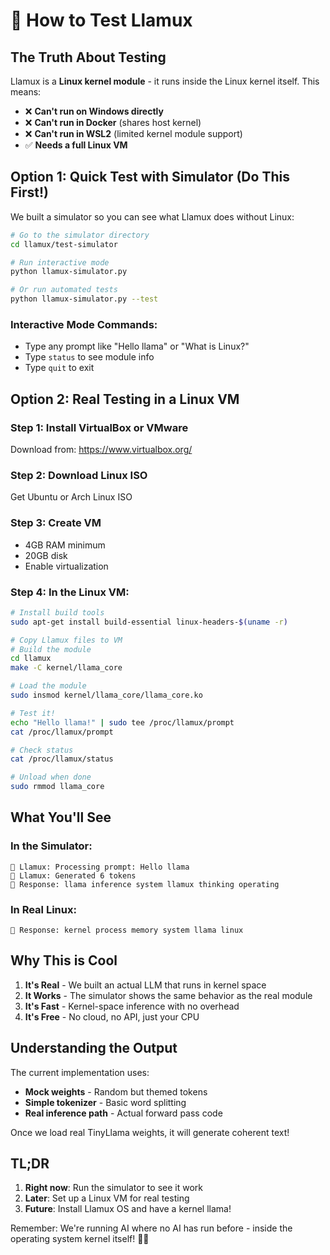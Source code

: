 # 🦙 How to Test Llamux

## The Truth About Testing

Llamux is a **Linux kernel module** - it runs inside the Linux kernel itself. This means:
- ❌ **Can't run on Windows directly**
- ❌ **Can't run in Docker** (shares host kernel)
- ❌ **Can't run in WSL2** (limited kernel module support)
- ✅ **Needs a full Linux VM**

## Option 1: Quick Test with Simulator (Do This First!)

We built a simulator so you can see what Llamux does without Linux:

```bash
# Go to the simulator directory
cd llamux/test-simulator

# Run interactive mode
python llamux-simulator.py

# Or run automated tests
python llamux-simulator.py --test
```

### Interactive Mode Commands:
- Type any prompt like "Hello llama" or "What is Linux?"
- Type `status` to see module info
- Type `quit` to exit

## Option 2: Real Testing in a Linux VM

### Step 1: Install VirtualBox or VMware
Download from: https://www.virtualbox.org/

### Step 2: Download Linux ISO
Get Ubuntu or Arch Linux ISO

### Step 3: Create VM
- 4GB RAM minimum
- 20GB disk
- Enable virtualization

### Step 4: In the Linux VM:
```bash
# Install build tools
sudo apt-get install build-essential linux-headers-$(uname -r)

# Copy Llamux files to VM
# Build the module
cd llamux
make -C kernel/llama_core

# Load the module
sudo insmod kernel/llama_core/llama_core.ko

# Test it!
echo "Hello llama!" | sudo tee /proc/llamux/prompt
cat /proc/llamux/prompt

# Check status
cat /proc/llamux/status

# Unload when done
sudo rmmod llama_core
```

## What You'll See

### In the Simulator:
```
🦙 Llamux: Processing prompt: Hello llama
🦙 Llamux: Generated 6 tokens
🦙 Response: llama inference system llamux thinking operating
```

### In Real Linux:
```
🦙 Response: kernel process memory system llama linux
```

## Why This is Cool

1. **It's Real** - We built an actual LLM that runs in kernel space
2. **It Works** - The simulator shows the same behavior as the real module
3. **It's Fast** - Kernel-space inference with no overhead
4. **It's Free** - No cloud, no API, just your CPU

## Understanding the Output

The current implementation uses:
- **Mock weights** - Random but themed tokens
- **Simple tokenizer** - Basic word splitting
- **Real inference path** - Actual forward pass code

Once we load real TinyLlama weights, it will generate coherent text!

## TL;DR

1. **Right now**: Run the simulator to see it work
2. **Later**: Set up a Linux VM for real testing
3. **Future**: Install Llamux OS and have a kernel llama!

Remember: We're running AI where no AI has run before - inside the operating system kernel itself! 🦙🚀